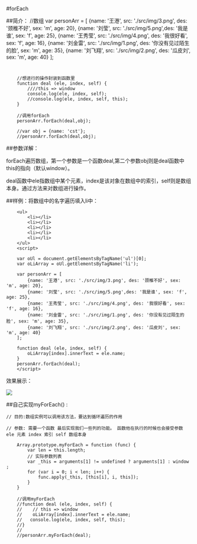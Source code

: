 #forEach

##简介：
		//数组
		var personArr = [
            {name: '王港', src: './src/img/3.png', des: '颈椎不好', sex: 'm', age: 20}, 
            {name: '刘莹', src: './src/img/5.png',des: '我是谁', sex: 'f', age: 25},
            {name: '王秀莹', src: './src/img/4.png', des: '我很好看', sex: 'f', age: 16}, 
            {name: '刘金雷', src: './src/img/1.png', des: '你没有见过陌生的脸', sex: 'm', age: 35}, 
            {name: '刘飞翔', src: './src/img/2.png', des: '瓜皮刘', sex: 'm', age: 40}
        ];

#

		//想进行的操作封装到函数里
		function deal (ele, index, self) {
			////this => window
			console.log(ele, index, self);
			//console.log(ele, index, self, this);
		}

		//调用forEach
		personArr.forEach(deal,obj);

        //var obj = {name: 'cst'};
		//personArr.forEach(deal,obj);

##参数详解：

forEach遍历数组，第一个参数是一个函数deal,第二个参数obj则是deal函数中this的指向（默认window）。

deal函数中ele指数组中某个元素，index是该对象在数组中的索引，self则是数组本身。通过方法来对数组进行操作。

##样例：将数组中的名字遍历填入li中：

		<ul>
			<li></li>
			<li></li>
			<li></li>
			<li></li>
			<li></li>
		</ul>
		<script>

        var oUl = document.getElementsByTagName('ul')[0];
        var oLiArray = oUl.getElementsByTagName('li');

		var personArr = [
            {name: '王港', src: './src/img/3.png', des: '颈椎不好', sex: 'm', age: 20}, 
            {name: '刘莹', src: './src/img/5.png',des: '我是谁', sex: 'f', age: 25},
            {name: '王秀莹', src: './src/img/4.png', des: '我很好看', sex: 'f', age: 16}, 
            {name: '刘金雷', src: './src/img/1.png', des: '你没有见过陌生的脸', sex: 'm', age: 35}, 
            {name: '刘飞翔', src: './src/img/2.png', des: '瓜皮刘', sex: 'm', age: 40}
        ];

		function deal (ele, index, self) {
			oLiArray[index].innerText = ele.name;
		}
		personArr.forEach(deal);
		</script>

效果展示：

![](https://i.imgur.com/4RBKZIG.png)

##自己实现myForEach() :

	// 目的:数组实例可以调用该方法，要达到循环遍历的作用

	// 参数: 需要一个函数 最后实现我们一些列的功能。 函数他在执行的时候也会接受参数  ele 元素 index 索引 self 数组本身

        Array.prototype.myForEach = function (func) {
            var len = this.length;
            // 实际参数列表
            var _this = arguments[1] != undefined ? arguments[1] : window ;
            for (var i = 0; i < len; i++) {
                func.apply(_this, [this[i], i, this]);
            }   
        }

		//调用myForEach
        //function deal (ele, index, self) {
        //    // this => window
        //    oLiArray[index].innerText = ele.name;
        //   console.log(ele, index, self, this);
        //}
		//
		//personArr.myForEach(deal);